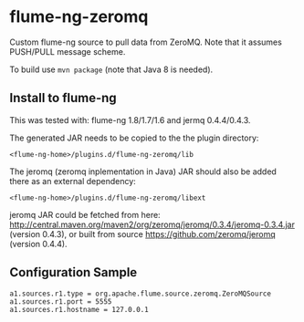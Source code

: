 # flume-ng-zeromq
Custom flume-ng source to pull data from ZeroMQ. Note that it assumes PUSH/PULL message scheme.

To build use `mvn package` (note that Java 8 is needed). 

## Install to flume-ng
This was tested with: flume-ng 1.8/1.7/1.6 and jermq 0.4.4/0.4.3.

The generated JAR needs to be copied to the the plugin directory: 

`<flume-ng-home>/plugins.d/flume-ng-zeromq/lib`

The jeromq (zeromq inplementation in Java) JAR should also be added there as an external dependency: 

`<flume-ng-home>/plugins.d/flume-ng-zeromq/libext`

jeromq JAR could be fetched from here: http://central.maven.org/maven2/org/zeromq/jeromq/0.3.4/jeromq-0.3.4.jar (version 0.4.3),
or built from source https://github.com/zeromq/jeromq (version 0.4.4).

## Configuration Sample
```
a1.sources.r1.type = org.apache.flume.source.zeromq.ZeroMQSource
a1.sources.r1.port = 5555
a1.sources.r1.hostname = 127.0.0.1
```
